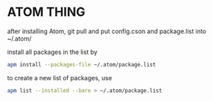 # ATOM THING

after installing Atom, 
git pull and put config.cson and package.list
into ~/.atom/

install all packages in the list by
```bash
apm install --packages-file ~/.atom/package.list
```

to create a new list of packages, use
```bash
apm list --installed --bare > ~/.atom/package.list
```
